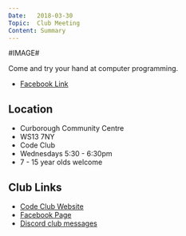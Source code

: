 ```yaml
---
Date:   2018-03-30
Topic:  Club Meeting
Content: Summary
---
```

#IMAGE#

Come and try your hand at computer programming.

* [Facebook Link](https://www.facebook.com/1481985248595237/posts/1502420373218391/)

## Location

* Curborough Community Centre
* WS13 7NY
* Code Club
* Wednesdays 5:30 - 6:30pm
* 7 - 15 year olds welcome

## Club Links

* [Code Club Website](https://lichfield-code-club.github.io/)
* [Facebook Page](https://www.facebook.com/LichfieldCoders)
* [Discord club messages](https://discord.gg/szz6xGK)
